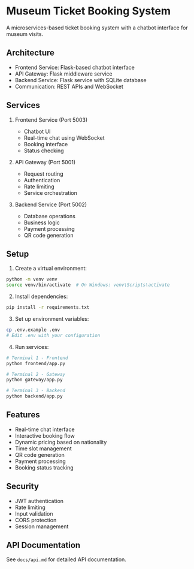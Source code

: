 # Museum Ticket Booking System

A microservices-based ticket booking system with a chatbot interface for museum visits.

## Architecture

- Frontend Service: Flask-based chatbot interface
- API Gateway: Flask middleware service
- Backend Service: Flask service with SQLite database
- Communication: REST APIs and WebSocket

## Services

1. Frontend Service (Port 5003)
   - Chatbot UI
   - Real-time chat using WebSocket
   - Booking interface
   - Status checking

2. API Gateway (Port 5001)
   - Request routing
   - Authentication
   - Rate limiting
   - Service orchestration

3. Backend Service (Port 5002)
   - Database operations
   - Business logic
   - Payment processing
   - QR code generation

## Setup

1. Create a virtual environment:
```bash
python -m venv venv
source venv/bin/activate  # On Windows: venv\Scripts\activate
```

2. Install dependencies:
```bash
pip install -r requirements.txt
```

3. Set up environment variables:
```bash
cp .env.example .env
# Edit .env with your configuration
```

4. Run services:
```bash
# Terminal 1 - Frontend
python frontend/app.py

# Terminal 2 - Gateway
python gateway/app.py

# Terminal 3 - Backend
python backend/app.py
```

## Features

- Real-time chat interface
- Interactive booking flow
- Dynamic pricing based on nationality
- Time slot management
- QR code generation
- Payment processing
- Booking status tracking

## Security

- JWT authentication
- Rate limiting
- Input validation
- CORS protection
- Session management

## API Documentation

See `docs/api.md` for detailed API documentation.
